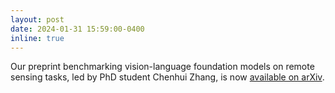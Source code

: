 ```yaml
---
layout: post
date: 2024-01-31 15:59:00-0400
inline: true
---
```


Our preprint benchmarking vision-language foundation models on remote sensing tasks, led by PhD student Chenhui Zhang, is now [available on arXiv](https://arxiv.org/abs/2401.17600).